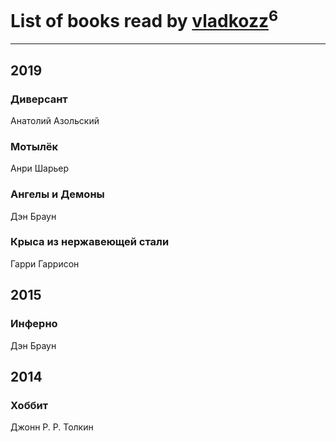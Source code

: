 # List of books read by [vladkozz](http://vk.com/id57239276)<sup>6</sup>
---

## 2019

### Диверсант
Анатолий Азольский


### Мотылёк
Анри Шарьер


### Ангелы и Демоны
Дэн Браун


### Крыса из нержавеющей стали
Гарри Гаррисон



## 2015

### Инферно
Дэн Браун



## 2014

### Хоббит
Джонн Р. Р. Толкин



